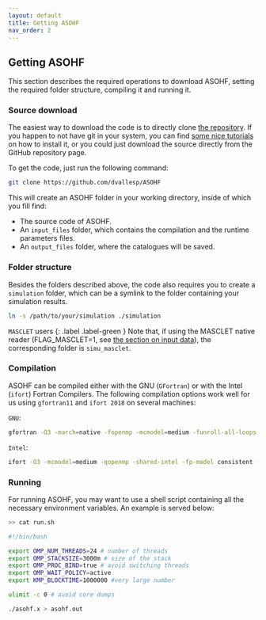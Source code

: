 ```yaml
---
layout: default
title: Getting ASOHF
nav_order: 2
---
```


## Getting ASOHF

This section describes the required operations to download ASOHF, setting the required folder structure, compiling it and running it.

### Source download

The easiest way to download the code is to directly clone [the repository](https://github.com/dvallesp/ASOHF). If you happen to not have git in your system, you can find [some nice tutorials](https://git-scm.com/book/en/v2/Getting-Started-Installing-Git) on how to install it, or you could just download the source directly from the GitHub repository page.

To get the code, just run the following command:

```bash
git clone https://github.com/dvallesp/ASOHF
```

This will create an ASOHF folder in your working directory, inside of which you fill find:

- The source code of ASOHF.
- An `input_files` folder, which contains the compilation and the runtime parameters files.
- An `output_files` folder, where the catalogues will be saved.

### Folder structure

Besides the folders described above, the code also requires you to create a `simulation` folder, which can be a symlink to the folder containing your simulation results.

```bash 
ln -s /path/to/your/simulation ./simulation
```

`MASCLET` users {: .label .label-green }
Note that, if using the MASCLET native reader (FLAG_MASCLET=1, see [the section on input data](input_data)), the corresponding folder is `simu_masclet`.

### Compilation

ASOHF can be compiled either with the GNU (`GFortran`) or with the Intel (`ifort`) Fortran Compilers. The following compilation options work well for us using `gfortran11` and `ifort 2018` on several machines:

`GNU`:
```bash
gfortran -O3 -march=native -fopenmp -mcmodel=medium -funroll-all-loops -fprefetch-loop-arrays -mieee-fp -ftree-vectorize particles.f asohf.f -o asohf.x
```

`Intel`:
```bash
ifort -O3 -mcmodel=medium -qopenmp -shared-intel -fp-model consistent -ipo -xHost asohf.f -o asohf_sa.x
```

### Running

For running ASOHF, you may want to use a shell script containing all the necessary environment variables. An example is served below:

```bash
>> cat run.sh

#!/bin/bash

export OMP_NUM_THREADS=24 # number of threads
export OMP_STACKSIZE=3000m # size of the stack
export OMP_PROC_BIND=true # avoid switching threads
export OMP_WAIT_POLICY=active
export KMP_BLOCKTIME=1000000 #very large number

ulimit -c 0 # avoid core dumps

./asohf.x > asohf.out

```
